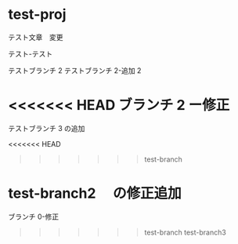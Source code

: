 # test-proj

テスト文章　変更

テスト-テスト

テストブランチ 2
テストブランチ 2-追加 2

<<<<<<< HEAD
ブランチ 2 ー修正
=======
テストブランチ 3 の追加

<<<<<<< HEAD
> > > > > > > test-branch

test-branch2 　の修正追加
=======
ブランチ 0-修正
>>>>>>> test-branch
>>>>>>> test-branch3
